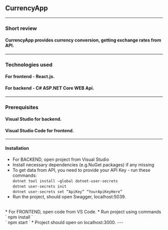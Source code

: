 ﻿## CurrencyApp
---
### Short review
#### CurrencyApp provides currency conversion, getting exchange rates from API.
---
### Technologies used
#### For frontend - React.js.
#### For backend - C# ASP.NET Core WEB Api.
---
### Prerequisites
#### Visual Studio for backend.
#### Visual Studio Code for frontend.
---
#### Installation
* For BACKEND, open project from Visual Studio
* Install necessary dependencies (e.g.NuGet packages) if any missing
* To get data from API, you need to provide your API Key - run these commands:<br>
`dotnet tool install –global dotnet-user-secrets`<br>
`dotnet user-secrets init`<br>
`dotnet user-secrets set “ApiKey” “YourApiKeyHere”`
* Run the project, should open Swagger, localhost:5039.
<br>
* For FRONTEND, open code from VS Code.
* Run project using commands <br>
` npm install ` <br>
` npm start ` 
* Project should open on localhost:3000.
---